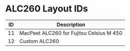 # ALC260 Layout IDs

| ID | Description |
|---|---|
| 11 | MacPeet ALC260 for Fujitsu Celsius M 450 |
| 12 | Custom ALC260 |
